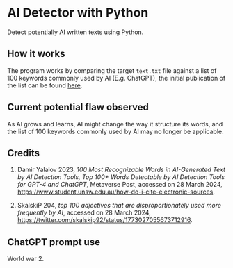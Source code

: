 # AI Detector with Python
Detect potentially AI written texts using Python.

## How it works
The program works by comparing the target <code>text.txt</code> 
file against a list of 100 keywords commonly used by AI (E.g. ChatGPT), the initial publication of the list can be found [here](https://twitter.com/skalskip92/status/1773027055673712916).

## Current potential flaw observed
As AI grows and learns, AI might change the way it structure its words, and the list of 100 keywords commonly used by AI may no longer be applicable.

## Credits
1. Damir Yalalov 2023, <i>100 Most Recognizable Words in AI-Generated Text by AI Detection Tools, Top 100+ Words Detectable by AI Detection Tools for GPT-4 and ChatGPT</i>, Metaverse Post, accessed on 28 March 2024, https://www.student.unsw.edu.au/how-do-i-cite-electronic-sources.

2. SkalskiP 204, <i>top 100 adjectives that are disproportionately used more frequently by AI</i>, accessed on 28 March 2024, https://twitter.com/skalskip92/status/1773027055673712916.

## ChatGPT prompt use
World war 2.
